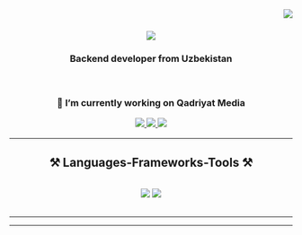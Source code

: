<img align="right" src="https://visitor-badge.laobi.icu/badge?page_id=salesp07.salesp07" />

<h1 align="center">
    <img src="https://readme-typing-svg.herokuapp.com/?font=Righteous&size=35&center=true&vCenter=true&width=500&height=70&duration=4000&lines=Hi+There!+👋;+I'm+Ayubxon!;" />
</h1>

<h3 align="center">Backend developer from Uzbekistan<h3>

<br/>

<div align="center">
 
 🔭 I’m currently working on **Qadriyat Media**
 
 </div>
 
<div align="center"> 
  <a href="mailto:ayubxonnt@gmail.com">
    <img src="https://img.shields.io/badge/Gmail-333333?style=for-the-badge&logo=gmail&logoColor=red" />
  </a>
  <a href="https://www.linkedin.com/in/ayubxon-obidov-752b6626b/" target="_blank">
    <img src="https://img.shields.io/badge/LinkedIn-0077B5?style=for-the-badge&logo=linkedin&logoColor=white" target="_blank" />
  </a>
  <a href="https://programmernt.vercel.app" target="_blank">
     <img src="https://img.shields.io/badge/Portfolio-FF5722?style=for-the-badge&logo=todoist&logoColor=white" target="_blank" /> <!-- sqlite, safari, google-chrome are other good icon options -->
  </a>
</div>

 <hr/>
 
<h2 align="center">⚒️ Languages-Frameworks-Tools ⚒️</h2>
<br/>
<div align="center">
    <img src="https://skillicons.dev/icons?i=react,java,vscode,github,git,spring,r" />
    <img src="https://skillicons.dev/icons?i=nodejs,python,javascript,mongodb,c,java,mysql,django,spring" /><br>
</div>

<br/>
<hr/>

<hr/>

<br/>
